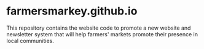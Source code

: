 # farmersmarkey.github.io
This repository contains the website code to promote a new website and newsletter system that will help farmers' markets promote their presence in local communities.
